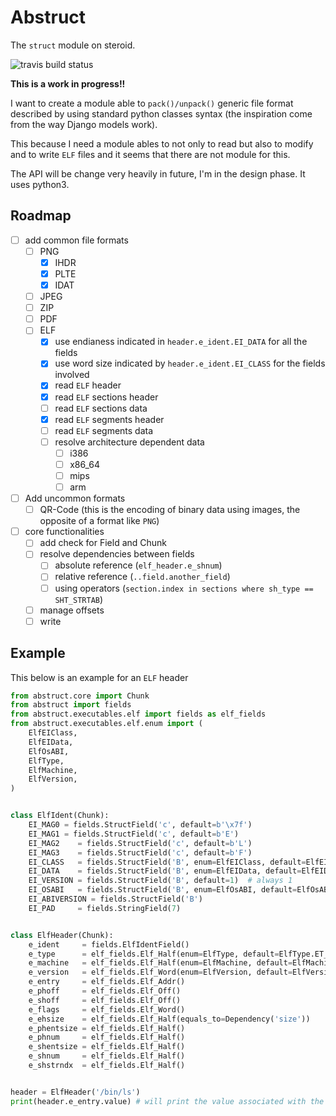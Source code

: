 # Abstruct

The ``struct`` module on steroid.

![travis build status](https://travis-ci.org/gipi/abstruct.svg?branch=master)

**This is a work in progress!!**

I want to create a module able to ``pack()/unpack()`` generic file format
described by using standard python classes syntax (the inspiration come from
the way Django models work).

This because I need a module ables to not only to read but also to modify and to write
``ELF`` files and it seems that there are not module for this.

The API will be change very heavily in future, I'm in the design phase. It uses python3.

## Roadmap

 - [ ] add common file formats
   - [ ] PNG
     - [x] IHDR
     - [x] PLTE
     - [x] IDAT
   - [ ] JPEG
   - [ ] ZIP
   - [ ] PDF
   - [ ] ELF
     - [x] use endianess indicated in ``header.e_ident.EI_DATA`` for all the fields
     - [x] use word size indicated by ``header.e_ident.EI_CLASS`` for the fields involved
     - [x] read ``ELF`` header
     - [x] read ``ELF`` sections header
     - [ ] read ``ELF`` sections data
     - [x] read ``ELF`` segments header
     - [ ] read ``ELF`` segments data
     - [ ] resolve architecture dependent data
       - [ ] i386
       - [ ] x86_64
       - [ ] mips
       - [ ] arm
 - [ ] Add uncommon formats
   - [ ] QR-Code (this is the encoding of binary data using images, the opposite of a format like ``PNG``)
 - [ ] core functionalities
   - [ ] add check for Field and Chunk
   - [ ] resolve dependencies between fields
     - [ ] absolute reference (``elf_header.e_shnum``)
     - [ ] relative reference (``..field.another_field``)
     - [ ] using operators (``section.index in sections where sh_type == SHT_STRTAB``)
   - [ ] manage offsets
   - [ ] write

## Example

This below is an example for an ``ELF`` header

```python
from abstruct.core import Chunk
from abstruct import fields
from abstruct.executables.elf import fields as elf_fields
from abstruct.executables.elf.enum import (
    ElfEIClass,
    ElfEIData,
    ElfOsABI,
    ElfType,
    ElfMachine,
    ElfVersion,
)


class ElfIdent(Chunk):
    EI_MAG0 = fields.StructField('c', default=b'\x7f')
    EI_MAG1 = fields.StructField('c', default=b'E')
    EI_MAG2    = fields.StructField('c', default=b'L')
    EI_MAG3    = fields.StructField('c', default=b'F')
    EI_CLASS   = fields.StructField('B', enum=ElfEIClass, default=ElfEIClass.ELFCLASS32)  # determines the architecture
    EI_DATA    = fields.StructField('B', enum=ElfEIData, default=ElfEIData.ELFDATA2LSB)  # determines the endianess of the binary data
    EI_VERSION = fields.StructField('B', default=1)  # always 1
    EI_OSABI   = fields.StructField('B', enum=ElfOsABI, default=ElfOsABI.ELFOSABI_GNU)
    EI_ABIVERSION = fields.StructField('B')
    EI_PAD     = fields.StringField(7)


class ElfHeader(Chunk):
    e_ident     = fields.ElfIdentField()
    e_type      = elf_fields.Elf_Half(enum=ElfType, default=ElfType.ET_EXEC)
    e_machine   = elf_fields.Elf_Half(enum=ElfMachine, default=ElfMachine.EM_386)
    e_version   = elf_fields.Elf_Word(enum=ElfVersion, default=ElfVersion.EV_CURRENT)
    e_entry     = elf_fields.Elf_Addr()
    e_phoff     = elf_fields.Elf_Off()
    e_shoff     = elf_fields.Elf_Off()
    e_flags     = elf_fields.Elf_Word()
    e_ehsize    = elf_fields.Elf_Half(equals_to=Dependency('size'))
    e_phentsize = elf_fields.Elf_Half()
    e_phnum     = elf_fields.Elf_Half()
    e_shentsize = elf_fields.Elf_Half()
    e_shnum     = elf_fields.Elf_Half()
    e_shstrndx  = elf_fields.Elf_Half()


header = ElfHeader('/bin/ls')
print(header.e_entry.value) # will print the value associated with the field
```

